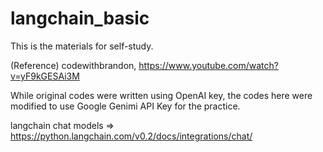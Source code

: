 # langchain_basic

This is the materials for self-study.

(Reference) codewithbrandon, https://www.youtube.com/watch?v=yF9kGESAi3M

While original codes were written using OpenAI key, the codes here were modified to use Google Genimi API Key for the practice.

langchain chat models => https://python.langchain.com/v0.2/docs/integrations/chat/
